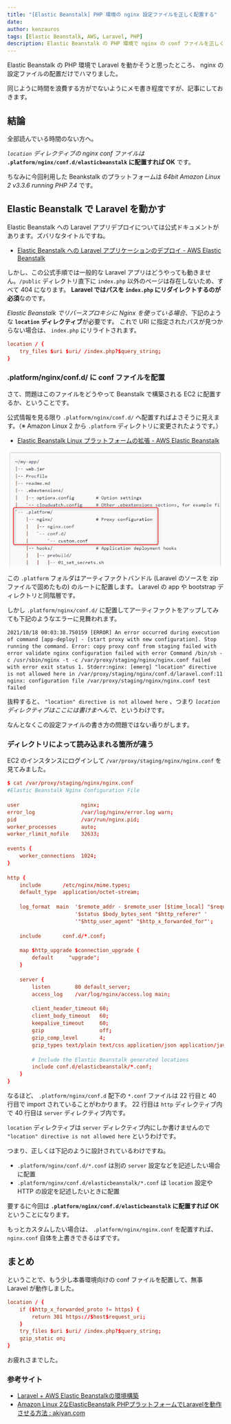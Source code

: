 ```yaml
---
title: "[Elastic Beanstalk] PHP 環境の nginx 設定ファイルを正しく配置する"
date: 
author: kenzauros
tags: [Elastic Beanstalk, AWS, Laravel, PHP]
description: Elastic Beanstalk の PHP 環境で nginx の conf ファイルを正しく配置する方法をご紹介します。
---
```


Elastic Beanstalk の PHP 環境で Laravel を動かそうと思ったところ、 nginx の設定ファイルの配置だけでハマりました。

同じように時間を浪費する方がでないようにメモ書き程度ですが、記事にしておきます。

## 結論

全部読んでいる時間のない方へ。

*`location` ディレクティブの nginx conf ファイルは* **`.platform/nginx/conf.d/elasticbeanstalk` に配置すれば OK** です。

ちなみに今回利用した Beankstalk のプラットフォームは *64bit Amazon Linux 2 v3.3.6 running PHP 7.4* です。

## Elastic Beanstalk で Laravel を動かす

Elastic Beanstalk への Laravel アプリデプロイについては公式ドキュメントがあります。ズバリなタイトルですね。

- [Elastic Beanstalk への Laravel アプリケーションのデプロイ - AWS Elastic Beanstalk](https://docs.aws.amazon.com/ja_jp/elasticbeanstalk/latest/dg/php-laravel-tutorial.html)

しかし、この公式手順では一般的な Laravel アプリはどうやっても動きません。`/public` ディレクトリ直下に `index.php` 以外のページは存在しないため、すべて 404 になります。 **Laravel ではパスを `index.php` にリダイレクトするのが必須**なのです。

*Elastic Beanstalk でリバースプロキシに Nginx を使っている場合*、下記のような **`location` ディレクティブ**が必要です。
これで URI に指定されたパスが見つからない場合は、 `index.php` にリライトされます。

```:title=laravel.conf
location / {
    try_files $uri $uri/ /index.php?$query_string;
}
```

### .platform/nginx/conf.d/ に conf ファイルを配置

さて、問題はこのファイルをどうやって Beanstalk で構築される EC2 に配置するか、ということです。

公式情報を見る限り `.platform/nginx/conf.d/` へ配置すればよさそうに見えます。（※ Amazon Linux 2 から `.platform` ディレクトリに変更されたようです。）

- [Elastic Beanstalk Linux プラットフォームの拡張 - AWS Elastic Beanstalk](https://docs.aws.amazon.com/ja_jp/elasticbeanstalk/latest/dg/platforms-linux-extend.html#platforms-linux-extend.example)

![.platform/nginx](images/eb-platform-extension.png)

この `.platform` フォルダはアーティファクトバンドル (Laravel のソースを zip ファイルで固めたもの) のルートに配置します。 Laravel の app や bootstrap ディレクトリと同階層です。

しかし `.platform/nginx/conf.d/` に配置してアーティファクトをアップしてみても下記のようなエラーに見舞われます。

```
2021/10/18 00:03:38.750159 [ERROR] An error occurred during execution of command [app-deploy] - [start proxy with new configuration]. Stop running the command. Error: copy proxy conf from staging failed with error validate nginx configuration failed with error Command /bin/sh -c /usr/sbin/nginx -t -c /var/proxy/staging/nginx/nginx.conf failed with error exit status 1. Stderr:nginx: [emerg] "location" directive is not allowed here in /var/proxy/staging/nginx/conf.d/laravel.conf:11
nginx: configuration file /var/proxy/staging/nginx/nginx.conf test failed
```

抜粋すると、 `"location" directive is not allowed here` 、つまり *`location` ディレクティブはここには書けまへんで*、というわけです。

なんとなくこの設定ファイルの書き方の問題ではない香りがします。

### ディレクトリによって読み込まれる箇所が違う

EC2 のインスタンスにログインして `/var/proxy/staging/nginx/nginx.conf` を見てみました。

```{numberLines:1}{22,40}:title=/var/proxy/staging/nginx/nginx.conf
$ cat /var/proxy/staging/nginx/nginx.conf
#Elastic Beanstalk Nginx Configuration File

user                    nginx;
error_log               /var/log/nginx/error.log warn;
pid                     /var/run/nginx.pid;
worker_processes        auto;
worker_rlimit_nofile    32633;

events {
    worker_connections  1024;
}

http {
    include       /etc/nginx/mime.types;
    default_type  application/octet-stream;

    log_format  main  '$remote_addr - $remote_user [$time_local] "$request" '
                      '$status $body_bytes_sent "$http_referer" '
                      '"$http_user_agent" "$http_x_forwarded_for"';

    include       conf.d/*.conf;

    map $http_upgrade $connection_upgrade {
        default     "upgrade";
    }

    server {
        listen        80 default_server;
        access_log    /var/log/nginx/access.log main;

        client_header_timeout 60;
        client_body_timeout   60;
        keepalive_timeout     60;
        gzip                  off;
        gzip_comp_level       4;
        gzip_types text/plain text/css application/json application/javascript application/x-javascript text/xml application/xml application/xml+rss text/javascript;

        # Include the Elastic Beanstalk generated locations
        include conf.d/elasticbeanstalk/*.conf;
    }
}
```

なるほど、 `.platform/nginx/conf.d` 配下の `*.conf` ファイルは 22 行目と 40 行目で import されていることがわかります。 22 行目は `http` ディレクティブ内で 40 行目は `server` ディレクティブ内です。

`location` ディレクティブは `server` ディレクティブ内にしか書けませんので `"location" directive is not allowed here` というわけです。

つまり、正しくは下記のように設計されているわけですね。

- `.platform/nginx/conf.d/*.conf` は別の `server` 設定などを記述したい場合に配置
- `.platform/nginx/conf.d/elasticbeanstalk/*.conf` は `location` 設定や HTTP の設定を記述したいときに配置

要するに今回は **`.platform/nginx/conf.d/elasticbeanstalk` に配置すれば OK** ということになります。

もっとカスタムしたい場合は、 `.platform/nginx/nginx.conf` を配置すれば、 `nginx.conf` 自体を上書きできるはずです。

## まとめ

ということで、もう少し本番環境向けの conf ファイルを配置して、無事 Laravel が動作しました。

```:title=.platform/nginx/conf.d/elasticbeanstalk/laravel.conf
location / {
    if ($http_x_forwarded_proto != https) {
        return 301 https://$host$request_uri;
    }
    try_files $uri $uri/ /index.php?$query_string;
    gzip_static on;
}
```

お疲れさまでした。

### 参考サイト

- [Laravel + AWS Elastic Beanstalkの環境構築](https://zenn.dev/tomipetit/articles/b3ceb96bf50e7c)
- [Amazon Linux 2なElasticBeanstalk PHPプラットフォームでLaravelを動作させる方法 : akiyan.com](https://www.akiyan.com/blog/archives/2020/06/amazon-linux-2%E3%81%AAelasticbeanstalk-php%E3%83%97%E3%83%A9%E3%83%83%E3%83%88%E3%83%95%E3%82%A9%E3%83%BC%E3%83%A0%E3%81%A7laravel%E3%82%92%E5%8B%95%E4%BD%9C%E3%81%95%E3%81%9B%E3%82%8B%E6%96%B9.html)

